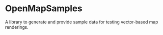 # OpenMapSamples
A library to generate and provide sample data for testing vector-based map renderings.
